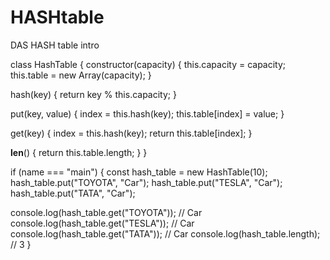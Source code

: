 # HASHtable
DAS HASH table intro

class HashTable {
  constructor(capacity) {
    this.capacity = capacity;
    this.table = new Array(capacity);
  }

  hash(key) {
    return key % this.capacity;
  }

  put(key, value) {
    index = this.hash(key);
    this.table[index] = value;
  }

  get(key) {
    index = this.hash(key);
    return this.table[index];
  }

  __len__() {
    return this.table.length;
  }
}

if (name === "main") {
  const hash_table = new HashTable(10);
  hash_table.put("TOYOTA", "Car");
  hash_table.put("TESLA", "Car");
  hash_table.put("TATA", "Car");

  console.log(hash_table.get("TOYOTA")); // Car
  console.log(hash_table.get("TESLA")); // Car
  console.log(hash_table.get("TATA")); // Car
  console.log(hash_table.length); // 3
}
